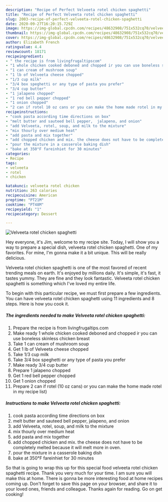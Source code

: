 ```yaml
---
description: "Recipe of Perfect Velveeta rotel chicken spaghetti"
title: "Recipe of Perfect Velveeta rotel chicken spaghetti"
slug: 2003-recipe-of-perfect-velveeta-rotel-chicken-spaghetti
date: 2020-09-27T16:20:15.729Z
image: https://img-global.cpcdn.com/recipes/48632908/751x532cq70/velveeta-rotel-chicken-spaghetti-recipe-main-photo.jpg
thumbnail: https://img-global.cpcdn.com/recipes/48632908/751x532cq70/velveeta-rotel-chicken-spaghetti-recipe-main-photo.jpg
cover: https://img-global.cpcdn.com/recipes/48632908/751x532cq70/velveeta-rotel-chicken-spaghetti-recipe-main-photo.jpg
author: Elizabeth French
ratingvalue: 4.4
reviewcount: 18171
recipeingredient:
- " the recipe is from livingfrugaltipscom"
- "1 whole chicken cooked deboned and chopped ir you can use boneless skinless chicken breast"
- "1 can cream of mushroom soup"
- "1 lb of Velveeta cheese chopped"
- "1/3 cup milk"
- "3/4 box speghetti or any type of pasta you prefer"
- "3/4 cup butter"
- "1 jalapeno chopped"
- "1 red bell pepper chopped"
- "1 onion chopped"
- "2 can if rotel 10 oz cans or you can make the home made rotel in my recipe list"
recipeinstructions:
- "cook pasta according time directions on box"
- "melt butter and sauteed bell pepper,  jalapeno, and onion"
- "add Velveeta, rotel, soup, and milk to the mixture"
- "mix thourly over medium heat"
- "add pasta and mix together"
- "add chopped chicken and mix. the cheese does not have to be completely melted because it will melt more in oven."
- "pour the mixture in a casserole baking dish"
- "bake at 350°F fareinhiet for 30 minutes"
categories:
- Recipe
tags:
- velveeta
- rotel
- chicken

katakunci: velveeta rotel chicken 
nutrition: 263 calories
recipecuisine: American
preptime: "PT21M"
cooktime: "PT48M"
recipeyield: "1"
recipecategory: Dessert

---
```



![Velveeta rotel chicken spaghetti](https://img-global.cpcdn.com/recipes/48632908/751x532cq70/velveeta-rotel-chicken-spaghetti-recipe-main-photo.jpg)

Hey everyone, it's Jim, welcome to my recipe site. Today, I will show you a way to prepare a special dish, velveeta rotel chicken spaghetti. One of my favorites. For mine, I'm gonna make it a bit unique. This will be really delicious.

Velveeta rotel chicken spaghetti is one of the most favored of recent trending meals on earth. It's enjoyed by millions daily. It's simple, it's fast, it tastes yummy. They are fine and they look fantastic. Velveeta rotel chicken spaghetti is something which I've loved my entire life.




To begin with this particular recipe, we must first prepare a few ingredients. You can have velveeta rotel chicken spaghetti using 11 ingredients and 8 steps. Here is how you cook it.

<!--inarticleads1-->

##### The ingredients needed to make Velveeta rotel chicken spaghetti:

1. Prepare  the recipe is from livingfrugaltips.com
1. Make ready 1 whole chicken cooked deboned and chopped ir you can use boneless skinless chicken breast
1. Take 1 can cream of mushroom soup
1. Get 1 lb of Velveeta cheese chopped
1. Take 1/3 cup milk
1. Take 3/4 box speghetti or any type of pasta you prefer
1. Make ready 3/4 cup butter
1. Prepare 1 jalapeno chopped
1. Get 1 red bell pepper chopped
1. Get 1 onion chopped
1. Prepare 2 can if rotel (10 oz cans) or you can make the home made rotel in my recipe list)




<!--inarticleads2-->

##### Instructions to make Velveeta rotel chicken spaghetti:

1. cook pasta according time directions on box
1. melt butter and sauteed bell pepper,  jalapeno, and onion
1. add Velveeta, rotel, soup, and milk to the mixture
1. mix thourly over medium heat
1. add pasta and mix together
1. add chopped chicken and mix. the cheese does not have to be completely melted because it will melt more in oven.
1. pour the mixture in a casserole baking dish
1. bake at 350°F fareinhiet for 30 minutes




So that is going to wrap this up for this special food velveeta rotel chicken spaghetti recipe. Thank you very much for your time. I am sure you will make this at home. There is gonna be more interesting food at home recipes coming up. Don't forget to save this page on your browser, and share it to your loved ones, friends and colleague. Thanks again for reading. Go on get cooking!
